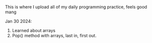 This is where I upload all of my daily programming practice, feels good mang 

Jan 30 2024:

01. Learned about arrays
02. Pop() method with arrays, last in, first out. 
